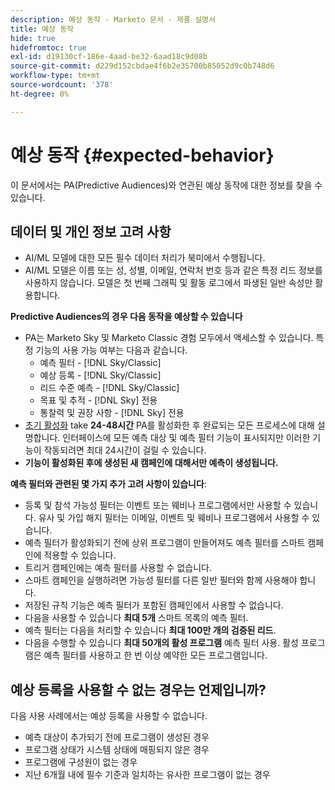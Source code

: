 ```yaml
---
description: 예상 동작 - Marketo 문서 - 제품 설명서
title: 예상 동작
hide: true
hidefromtoc: true
exl-id: d19130cf-186e-4aad-be32-6aad18c9d08b
source-git-commit: d229d152cbdae4f6b2e35700b85052d9c0b748d6
workflow-type: tm+mt
source-wordcount: '378'
ht-degree: 0%

---
```


# 예상 동작 {#expected-behavior}

이 문서에서는 PA(Predictive Audiences)와 연관된 예상 동작에 대한 정보를 찾을 수 있습니다.

## 데이터 및 개인 정보 고려 사항

* AI/ML 모델에 대한 모든 필수 데이터 처리가 북미에서 수행됩니다.
* AI/ML 모델은 이름 또는 성, 성별, 이메일, 연락처 번호 등과 같은 특정 리드 정보를 사용하지 않습니다. 모델은 첫 번째 그래픽 및 활동 로그에서 파생된 일반 속성만 활용합니다.

**Predictive Audiences의 경우 다음 동작을 예상할 수 있습니다**

* PA는 Marketo Sky 및 Marketo Classic 경험 모두에서 액세스할 수 있습니다. 특정 기능의 사용 가능 여부는 다음과 같습니다.
   * 예측 필터 - [!DNL Sky/Classic]
   * 예상 등록 - [!DNL Sky/Classic]
   * 리드 수준 예측 - [!DNL Sky/Classic]
   * 목표 및 추적 - [!DNL Sky] 전용
   * 통찰력 및 권장 사항 - [!DNL Sky] 전용
* [초기 활성화](/help/marketo/product-docs/marketo-sky/getting-started-with-predictive-audiences.md) take **24-48시간** PA를 활성화한 후 완료되는 모든 프로세스에 대해 설명합니다. 인터페이스에 모든 예측 대상 및 예측 필터 기능이 표시되지만 이러한 기능이 작동되려면 최대 24시간이 걸릴 수 있습니다.
* **기능이 활성화된 후에 생성된 새 캠페인에 대해서만 예측이 생성됩니다.**

**예측 필터와 관련된 몇 가지 추가 고려 사항이 있습니다**:

* 등록 및 참석 가능성 필터는 이벤트 또는 웨비나 프로그램에서만 사용할 수 있습니다. 유사 및 가입 해지 필터는 이메일, 이벤트 및 웨비나 프로그램에서 사용할 수 있습니다.
* 예측 필터가 활성화되기 전에 상위 프로그램이 만들어져도 예측 필터를 스마트 캠페인에 적용할 수 있습니다.
* 트리거 캠페인에는 예측 필터를 사용할 수 없습니다.
* 스마트 캠페인을 실행하려면 가능성 필터를 다른 일반 필터와 함께 사용해야 합니다.
* 저장된 규칙 기능은 예측 필터가 포함된 캠페인에서 사용할 수 없습니다.
* 다음을 사용할 수 있습니다 **최대 5개** 스마트 목록의 예측 필터.
* 예측 필터는 다음을 처리할 수 있습니다 **최대 100만 개의 검증된 리드**.
* 다음을 수행할 수 있습니다 **최대 50개의 활성 프로그램** 예측 필터 사용. 활성 프로그램은 예측 필터를 사용하고 한 번 이상 예약한 모든 프로그램입니다.

## 예상 등록을 사용할 수 없는 경우는 언제입니까?

다음 사용 사례에서는 예상 등록을 사용할 수 없습니다.

* 예측 대상이 추가되기 전에 프로그램이 생성된 경우
* 프로그램 상태가 시스템 상태에 매핑되지 않은 경우
* 프로그램에 구성원이 없는 경우
* 지난 6개월 내에 필수 기준과 일치하는 유사한 프로그램이 없는 경우
